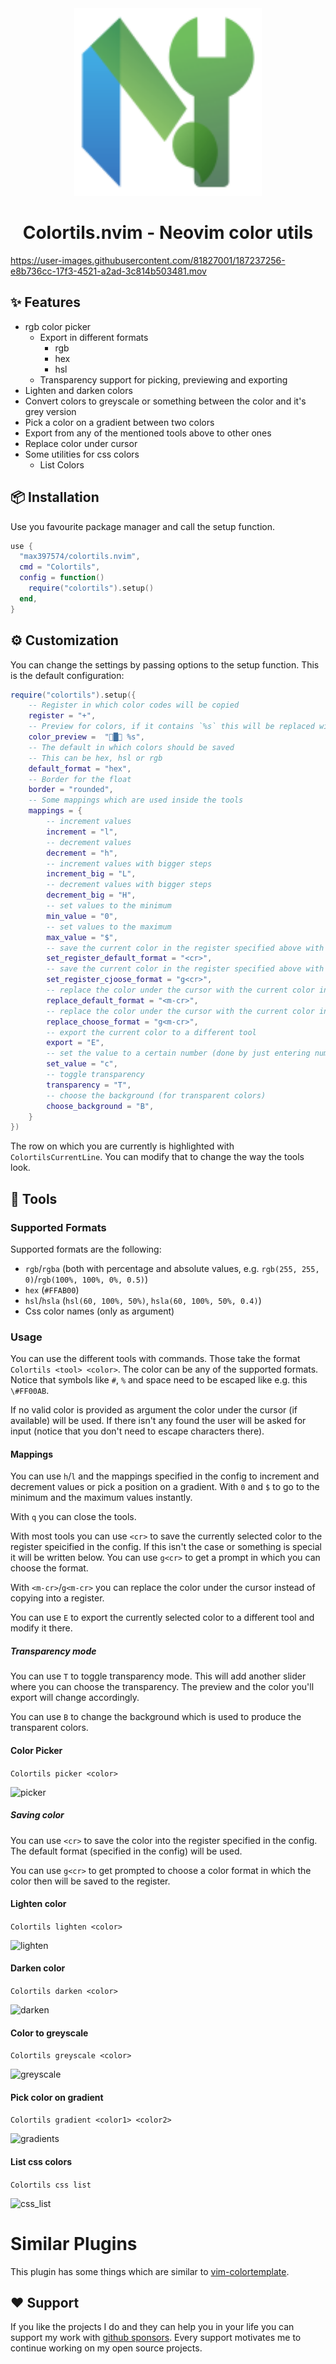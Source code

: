 <div align="center">

<img src="res/colortils.svg" width=300>

# Colortils.nvim - Neovim color utils

</div>

https://user-images.githubusercontent.com/81827001/187237256-e8b736cc-17f3-4521-a2ad-3c814b503481.mov

## ✨ Features
- rgb color picker
    - Export in different formats
        - rgb
        - hex
        - hsl
    - Transparency support for picking, previewing and exporting
- Lighten and darken colors
- Convert colors to greyscale or something between the color and it's grey version
- Pick a color on a gradient between two colors
- Export from any of the mentioned tools above to other ones
- Replace color under cursor
- Some utilities for css colors
    - List Colors

## 📦 Installation

Use you favourite package manager and call the setup function.
```lua
use {
  "max397574/colortils.nvim",
  cmd = "Colortils",
  config = function()
    require("colortils").setup()
  end,
}
```

## ⚙️ Customization
You can change the settings by passing options to the setup function.
This is the default configuration:
```lua
require("colortils").setup({
    -- Register in which color codes will be copied
    register = "+",
    -- Preview for colors, if it contains `%s` this will be replaced with a hex color code of the color
    color_preview =  "█ %s",
    -- The default in which colors should be saved
    -- This can be hex, hsl or rgb
    default_format = "hex",
    -- Border for the float
    border = "rounded",
    -- Some mappings which are used inside the tools
    mappings = {
        -- increment values
        increment = "l",
        -- decrement values
        decrement = "h",
        -- increment values with bigger steps
        increment_big = "L",
        -- decrement values with bigger steps
        decrement_big = "H",
        -- set values to the minimum
        min_value = "0",
        -- set values to the maximum
        max_value = "$",
        -- save the current color in the register specified above with the format specified above
        set_register_default_format = "<cr>",
        -- save the current color in the register specified above with a format you can choose
        set_register_cjoose_format = "g<cr>",
        -- replace the color under the cursor with the current color in the format specified above
        replace_default_format = "<m-cr>",
        -- replace the color under the cursor with the current color in a format you can choose
        replace_choose_format = "g<m-cr>",
        -- export the current color to a different tool
        export = "E",
        -- set the value to a certain number (done by just entering numbers)
        set_value = "c",
        -- toggle transparency
        transparency = "T",
        -- choose the background (for transparent colors)
        choose_background = "B",
    }
})
```

The row on which you are currently is highlighted with `ColortilsCurrentLine`.
You can modify that to change the way the tools look.

## 👀 Tools

### Supported Formats
Supported formats are the following:
- `rgb`/`rgba` (both with percentage and absolute values, e.g. `rgb(255, 255, 0)`/`rgb(100%, 100%, 0%, 0.5)`)
- `hex` (`#FFAB00`)
- `hsl`/`hsla` (`hsl(60, 100%, 50%)`, `hsla(60, 100%, 50%, 0.4)`)
- Css color names (only as argument)

### Usage
You can use the different tools with commands.
Those take the format `Colortils <tool> <color>`.
The color can be any of the supported formats.
Notice that symbols like `#`, `%` and space need to be escaped like e.g. this `\#FF00AB`.

If no valid color is provided as argument the color under the cursor (if available) will be used.
If there isn't any found the user will be asked for input (notice that you don't need to escape characters there).

#### Mappings
You can use `h`/`l` and the mappings specified in the config to increment and decrement values or pick a position on a gradient.
With `0` and `$` to go to the minimum and the maximum values instantly.

With `q` you can close the tools.

With most tools you can use `<cr>` to save the currently selected color to the register speicified in the config.
If this isn't the case or something is special it will be written below.
You can use `g<cr>` to get a prompt in which you can choose the format.

With `<m-cr>`/`g<m-cr>` you can replace the color under the cursor instead of copying into a register.

You can use `E` to export the currently selected color to a different tool and modify it there.

##### Transparency mode
You can use `T` to toggle transparency mode.
This will add another slider where you can choose the transparency.
The preview and the color you'll export will change accordingly.

You can use `B` to change the background which is used to produce the transparent colors.

#### Color Picker
`Colortils picker <color>`

![picker](https://user-images.githubusercontent.com/81827001/176244717-c4a3d4c5-bb95-4abc-93e0-3733bf87ddb0.png)

##### Saving color
You can use `<cr>` to save the color into the register specified in the config.
The default format (specified in the config) will be used.

You can use `g<cr>` to get prompted to choose a color format in which the color then will be saved to the register.

#### Lighten color
`Colortils lighten <color>`

![lighten](https://user-images.githubusercontent.com/81827001/176244769-0967873c-8782-4bfb-ba7e-79b2d2a60a54.png)

#### Darken color
`Colortils darken <color>`

![darken](https://user-images.githubusercontent.com/81827001/176244817-fa21c4c9-9700-4889-a379-5bbddb576234.png)

#### Color to greyscale
`Colortils greyscale <color>`

![greyscale](https://user-images.githubusercontent.com/81827001/176244870-697a7d17-3b06-4bd1-ba07-9a59177096c4.png)

#### Pick color on gradient
`Colortils gradient <color1> <color2>`

![gradients](https://user-images.githubusercontent.com/81827001/176244977-3831bc86-f3e7-44fc-b4d9-d615d1ae9d16.png)

#### List css colors
`Colortils css list`

![css_list](https://user-images.githubusercontent.com/81827001/171230907-313fddc8-29e6-4b97-a842-8ea69ed5b6d5.png)

# Similar Plugins
This plugin has some things which are similar to [vim-colortemplate](https://github.com/lifepillar/vim-colortemplate).

## ❤️ Support
If you like the projects I do and they can help you in your life you can support my work with [github sponsors](https://github.com/sponsors/max397574).
Every support motivates me to continue working on my open source projects.
